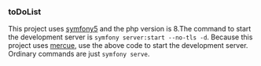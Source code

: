 ### toDoList

This project uses [symfony5](https://symfony.com/) and the php version is 8.The command to start the development server is ``symfony server:start --no-tls -d``.
Because this project uses [mercue](https://mercure.rocks/), use the above code to start the development server. Ordinary commands are just ``symfony serve``.
